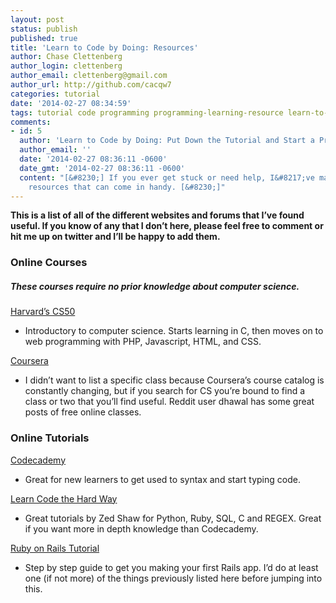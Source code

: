 ```yaml
---
layout: post
status: publish
published: true
title: 'Learn to Code by Doing: Resources'
author: Chase Clettenberg
author_login: clettenberg
author_email: clettenberg@gmail.com
author_url: http://github.com/cacqw7
categories: tutorial
date: '2014-02-27 08:34:59'
tags: tutorial code programming programming-learning-resource learn-to-code computer-science coding
comments:
- id: 5
  author: 'Learn to Code by Doing: Put Down the Tutorial and Start a Project | Clettenberg'
  author_email: ''
  date: '2014-02-27 08:36:11 -0600'
  date_gmt: '2014-02-27 08:36:11 -0600'
  content: "[&#8230;] If you ever get stuck or need help, I&#8217;ve made a list of
    resources that can come in handy. [&#8230;]"
---
```

**This is a list of all of the different websites and forums that I’ve found useful. If you know of any that I don’t here, please feel free to comment or hit me up on twitter and I’ll be happy to add them.**

### Online Courses

##### These courses require no prior knowledge about computer science.

[Harvard’s CS50 ](https://www.edx.org/course/introduction-computer-science-harvardx-cs50x)

* Introductory to computer science. Starts learning in C, then moves on to web programming with PHP, Javascript, HTML, and CSS.

[Coursera](http://coursera.org)

* I didn’t want to list a specific class because Coursera’s course catalog is constantly changing, but if you search for CS you’re bound to find a class or two that you’ll find useful. Reddit user dhawal has some great posts of free online classes.

### Online Tutorials

[Codecademy](http://www.codecademy.com/)

* Great for new learners to get used to syntax and start typing code.

[Learn Code the Hard Way](http://learncodethehardway.org/)

* Great tutorials by Zed Shaw for Python, Ruby, SQL, C and REGEX. Great if you want more in depth knowledge than Codecademy.

[Ruby on Rails Tutorial](https://www.railstutorial.org/)

* Step by step guide to get you making your first Rails app. I’d do at least one (if not more) of the things previously listed here before jumping into this.
